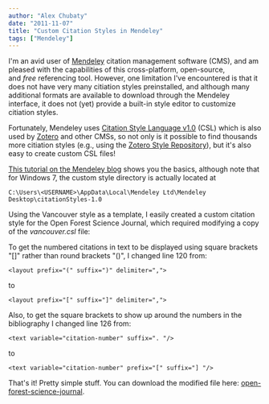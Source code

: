```yaml
---
author: "Alex Chubaty"
date: "2011-11-07"
title: "Custom Citation Styles in Mendeley"
tags: ["Mendeley"]
---
```


I'm an avid user of [Mendeley](http://www.mendeley.com/) citation management software (CMS), and am pleased with the capabilities of this cross-platform, open-source, and *free* referencing tool. However, one limitation I've encountered is that it does not have very many citiation styles preinstalled, and although many additional formats are available to download through the Mendeley interface, it does not (yet) provide a built-in style editor to customize citiation styles.

Fortunately, Mendeley uses [Citation Style Language v1.0](http://citationstyles.org/) (CSL) which is also used by [Zotero](http://www.zotero.org/) and other CMSs, so not only is it possible to find thousands more citiation styles (e.g., using the [Zotero Style Repository](http://www.zotero.org/styles)), but it's also easy to create custom CSL files!

[This tutorial on the Mendeley blog](http://www.mendeley.com/blog/research-tutorials/howto-edit-citation-styles-for-use-in-mendeley/) shows you the basics, although note that for Windows 7, the custom style directory is actually located at

```{bash}
C:\Users\<USERNAME>\AppData\Local\Mendeley Ltd\Mendeley Desktop\citationStyles-1.0
```

Using the Vancouver style as a template, I easily created a custom citation style for the Open Forest Science Journal, which required modifying a copy of the *vancouver.csl* file:

To get the numbered citations in text to be displayed using square brackets "[]" rather than round brackets "()", I changed line 120 from:

```
<layout prefix="(" suffix=")" delimiter=",">
```

to

```
<layout prefix="[" suffix="]" delimiter=",">
```

Also, to get the square brackets to show up around the numbers in the bibliography I changed line 126 from:

```
<text variable="citation-number" suffix=". "/>
```

to

```
<text variable="citation-number" prefix="[" suffix="] "/>
```

That's it! Pretty simple stuff. You can download the modified file here: [open-forest-science-journal](/uploads/2011/11/open-forest-science-journal.csl).
